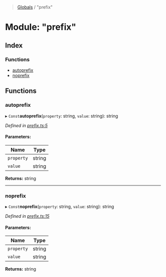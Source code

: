 > [Globals](../README.md) / "prefix"

# Module: "prefix"

## Index

### Functions

- [autoprefix](_prefix_.md#autoprefix)
- [noprefix](_prefix_.md#noprefix)

## Functions

### autoprefix

▸ `Const`**autoprefix**(`property`: string, `value`: string): string

_Defined in [prefix.ts:5](https://github.com/kenoxa/beamwind/blob/main/packages/beamwind/src/prefix.ts#L5)_

#### Parameters:

| Name       | Type   |
| ---------- | ------ |
| `property` | string |
| `value`    | string |

**Returns:** string

---

### noprefix

▸ `Const`**noprefix**(`property`: string, `value`: string): string

_Defined in [prefix.ts:15](https://github.com/kenoxa/beamwind/blob/main/packages/beamwind/src/prefix.ts#L15)_

#### Parameters:

| Name       | Type   |
| ---------- | ------ |
| `property` | string |
| `value`    | string |

**Returns:** string
